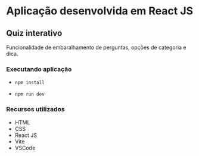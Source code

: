# Aplicação desenvolvida em React JS

## Quiz interativo

Funcionalidade de embaralhamento de perguntas, opções de categoria e dica.

### Executando aplicação

  - `npm install`
  
  - `npm run dev`

### Recursos utilizados

  - HTML
  - CSS
  - React JS
  - Vite
  - VSCode
